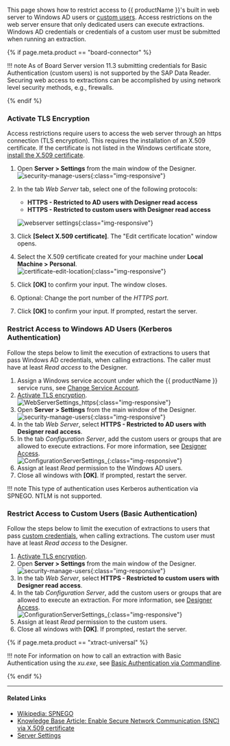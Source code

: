 
This page shows how to restrict access to {{ productName }}'s built in web server to Windows AD users or [custom users](user-management.md#create-custom-users).
Access restrictions on the web server ensure that only dedicated users can execute extractions. 
Windows AD credentials or credentials of a custom user must be submitted when running an extraction.

{% if page.meta.product == "board-connector" %}

!!! note
	As of Board Server version 11.3 submitting credentials for Basic Authentication (custom users) is not supported by the SAP Data Reader.
	Securing web access to extractions can be accomplished by using network level security methods, e.g., firewalls.

{% endif %}

### Activate TLS Encryption

Access restrictions require users to access the web server through an https connection (TLS encryption). 
This requires the installation of an X.509 certificate.
If the certificate is not listed in the Windows certificate store, [install the X.509 certificate](install-x.509-certificate.md/#create-and-import-the-x509-certificate).

1. Open **Server > Settings** from the main window of the Designer.<br>
![security-manage-users](../../assets/images/documentation/access-restriction/server-settings_manage.png){:class="img-responsive"}
2. In the tab *Web Server* tab, select one of the following protocols:
	- **HTTPS - Restricted to AD users with Designer read access**
	- **HTTPS - Restricted to custom users with Designer read access** 

	![webserver settings](../../assets/images/documentation/access-restriction/server-settings-security.png){:class="img-responsive"}
3. Click **[Select X.509 certificate]**. The "Edit certificate location" window opens.
4. Select the X.509 certificate created for your machine under **Local Machine > Personal**.<br>
![certificate-edit-location](../../assets/images/documentation/access-restriction/certificate-edit-location.png){:class="img-responsive"}
5. Click **[OK]** to confirm your input. The window closes.
6. Optional: Change the port number of the *HTTPS port*.
7. Click **[OK]** to confirm your input. If prompted, restart the server.

### Restrict Access to Windows AD Users (Kerberos Authentication) 

Follow the steps below to limit the execution of extractions to users that pass Windows AD credentials, when calling extractions.
The caller must have at least *Read access* to the Designer.

1. Assign a Windows service account under which the {{ productName }} service runs, see [Change Service Account](../server/service-account.md).
2. [Activate TLS encryption](#activate-tls-encryption). <br>
![WebServerSettings_https](../../assets/images/documentation/access-restriction/server-settings-sso-certificate.png){:class="img-responsive"}
3. Open **Server > Settings** from the main window of the Designer. <br>
![security-manage-users](../../assets/images/documentation/access-restriction/server-settings_manage.png){:class="img-responsive"}
4. In the tab *Web Server*, select **HTTPS - Restricted to AD users with Designer read access**.
5. In the tab *Configuration Server*, add the custom users or groups that are allowed to execute extractions. 
For more information, see [Designer Access](restrict-designer-access.md/#restrict-access-to-the-designer). <br>
![ConfigurationServerSettings_](../../assets/images/documentation/access-restriction/server-settings-sso-certificate-users.png){:class="img-responsive"}
6. Assign at least *Read* permission to the Windows AD users.
7. Close all windows with **[OK]**. If prompted, restart the server.

!!! note
	This type of authentication uses Kerberos authentication via SPNEGO. NTLM is not supported.


### Restrict Access to Custom Users (Basic Authentication)

Follow the steps below to limit the execution of extractions to users that pass [custom credentials](user-management.md/#create-custom-users), when calling extractions.
The custom user must have at least *Read access* to the Designer.

1. [Activate TLS encryption](#activate-tls-encryption).
2. Open **Server > Settings** from the main window of the Designer. <br>
![security-manage-users](../../assets/images/documentation/access-restriction/server-settings_manage.png){:class="img-responsive"}
3. In the tab *Web Server*, select **HTTPS - Restricted to custom users with Designer read access**.
4. In the tab *Configuration Server*, add the custom users or groups that are allowed to execute an extraction.
For more information, see [Designer Access](restrict-designer-access.md/#restrict-access-to-the-designer). <br>
![ConfigurationServerSettings_](../../assets/images/documentation/access-restriction/server-settings-sso-certificate-users.png){:class="img-responsive"}
4. Assign at least *Read* permission to the custom users.
5. Close all windows with **[OK]**. If prompted, restart the server.

{% if page.meta.product == "xtract-universal" %}

!!! note
	For information on how to call an extraction with Basic Authentication using the *xu.exe*, see [Basic Authentication via Commandline](../execute-and-automate/call-via-commandline.md#basic-authentication-via-commandline).

{% endif %}


*********
#### Related Links
- [Wikipedia: SPNEGO](https://en.wikipedia.org/wiki/SPNEGO)
- [Knowledge Base Article: Enable Secure Network Communication (SNC) via X.509 certificate](../../knowledge-base/enable-snc-using-pse-file.md)
- [Server Settings](../server/server-settings.md)